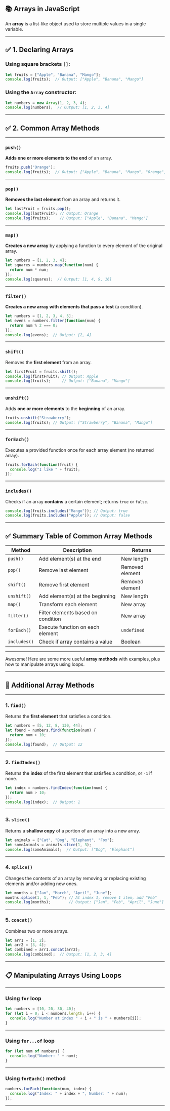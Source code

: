 ## 📚 Arrays in JavaScript

An **array** is a list-like object used to store multiple values in a single variable.

---

## ✅ 1. Declaring Arrays

### Using square brackets `[]`:

```javascript
let fruits = ["Apple", "Banana", "Mango"];
console.log(fruits);  // Output: ["Apple", "Banana", "Mango"]
```

### Using the `Array` constructor:

```javascript
let numbers = new Array(1, 2, 3, 4);
console.log(numbers);  // Output: [1, 2, 3, 4]
```

---

## ✅ 2. Common Array Methods

---

### `push()`

**Adds one or more elements to the end** of an array.

```javascript
fruits.push("Orange");
console.log(fruits);  // Output: ["Apple", "Banana", "Mango", "Orange"]
```

---

### `pop()`

**Removes the last element** from an array and returns it.

```javascript
let lastFruit = fruits.pop();
console.log(lastFruit); // Output: Orange
console.log(fruits);    // Output: ["Apple", "Banana", "Mango"]
```

---

### `map()`

**Creates a new array** by applying a function to every element of the original array.

```javascript
let numbers = [1, 2, 3, 4];
let squares = numbers.map(function(num) {
  return num * num;
});
console.log(squares);  // Output: [1, 4, 9, 16]
```

---

### `filter()`

**Creates a new array with elements that pass a test** (a condition).

```javascript
let numbers = [1, 2, 3, 4, 5];
let evens = numbers.filter(function(num) {
  return num % 2 === 0;
});
console.log(evens);  // Output: [2, 4]
```

---

### `shift()`

Removes the **first element** from an array.

```javascript
let firstFruit = fruits.shift();
console.log(firstFruit); // Output: Apple
console.log(fruits);     // Output: ["Banana", "Mango"]
```

---

### `unshift()`

Adds **one or more elements** to the **beginning** of an array.

```javascript
fruits.unshift("Strawberry");
console.log(fruits); // Output: ["Strawberry", "Banana", "Mango"]
```

---

### `forEach()`

Executes a provided function once for each array element (no returned array).

```javascript
fruits.forEach(function(fruit) {
  console.log("I like " + fruit);
});
```

---

### `includes()`

Checks if an array **contains** a certain element; returns `true` or `false`.

```javascript
console.log(fruits.includes("Mango")); // Output: true
console.log(fruits.includes("Apple")); // Output: false
```

---

## ✅ Summary Table of Common Array Methods

| Method       | Description                        | Returns         |
| ------------ | ---------------------------------- | --------------- |
| `push()`     | Add element(s) at the end          | New length      |
| `pop()`      | Remove last element                | Removed element |
| `shift()`    | Remove first element               | Removed element |
| `unshift()`  | Add element(s) at the beginning    | New length      |
| `map()`      | Transform each element             | New array       |
| `filter()`   | Filter elements based on condition | New array       |
| `forEach()`  | Execute function on each element   | `undefined`     |
| `includes()` | Check if array contains a value    | Boolean         |

---

Awesome! Here are some more useful **array methods** with examples, plus how to manipulate arrays using loops.

---

## 📌 Additional Array Methods

---

### 1. `find()`

Returns the **first element** that satisfies a condition.

```javascript
let numbers = [5, 12, 8, 130, 44];
let found = numbers.find(function(num) {
  return num > 10;
});
console.log(found);  // Output: 12
```

---

### 2. `findIndex()`

Returns the **index** of the first element that satisfies a condition, or `-1` if none.

```javascript
let index = numbers.findIndex(function(num) {
  return num > 10;
});
console.log(index);  // Output: 1
```

---

### 3. `slice()`

Returns a **shallow copy** of a portion of an array into a new array.

```javascript
let animals = ["Cat", "Dog", "Elephant", "Fox"];
let someAnimals = animals.slice(1, 3);
console.log(someAnimals);  // Output: ["Dog", "Elephant"]
```

---

### 4. `splice()`

Changes the contents of an array by removing or replacing existing elements and/or adding new ones.

```javascript
let months = ["Jan", "March", "April", "June"];
months.splice(1, 1, "Feb"); // At index 1, remove 1 item, add "Feb"
console.log(months);        // Output: ["Jan", "Feb", "April", "June"]
```

---

### 5. `concat()`

Combines two or more arrays.

```javascript
let arr1 = [1, 2];
let arr2 = [3, 4];
let combined = arr1.concat(arr2);
console.log(combined);  // Output: [1, 2, 3, 4]
```

---

## 📋 Manipulating Arrays Using Loops

---

### Using `for` loop

```javascript
let numbers = [10, 20, 30, 40];
for (let i = 0; i < numbers.length; i++) {
  console.log("Number at index " + i + " is " + numbers[i]);
}
```

---

### Using `for...of` loop

```javascript
for (let num of numbers) {
  console.log("Number: " + num);
}
```

---

### Using `forEach()` method

```javascript
numbers.forEach(function(num, index) {
  console.log("Index: " + index + ", Number: " + num);
});
```

---



